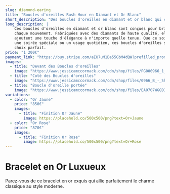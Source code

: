 ```yaml
---
slug: diamond-earing
title: "Boucles d'oreilles Rush Hour en Diamant et Or Blanc"
short_description: "Des boucles d'oreilles en diamant et or blanc qui capturent la lumière à chaque mouvement."
long_description: |
    Ces boucles d'oreilles en diamant et or blanc sont conçues pour briller à
    chaque mouvement. Fabriquées avec des diamants de haute qualité, elles
    ajoutent une touche d'élégance à n'importe quelle tenue. Que ce soit pour
    une soirée spéciale ou un usage quotidien, ces boucles d'oreilles sont le
    choix parfait.
price: "1 200€"
payment_link: "https://buy.stripe.com/aEU7uM1Ba55GbM4dQW?prefilled_promo_code=LAUNCH"
images:
  - title: "Devant des Boucles d'oreilles"
    image: "https://www.jessicamccormack.com/cdn/shop/files/FG000966_1_-_Shopify_-_3_4_Product.jpg?v=1741280064&width=990"
  - title: "Coté des Boucles d'oreilles"
    image: "https://www.jessicamccormack.com/cdn/shop/files/0966_B_-_Shopify_-_3_4_Product.jpg?v=1741790580&width=990"
  - title: "Boucle d'oreille portée"
    image: "https://www.jessicamccormack.com/cdn/shop/files/EA0707WGCDIRBC0322_-_3000_x_4000.jpg?v=1741790580&width=990"
variations:
  - color: "Or Jaune"
    price: "850€"
    images:
      - title: "Finition Or Jaune"
        image: https://placehold.co/500x500/png?text=Or+Jaune
  - color: "Or Rose"
    price: "870€"
    images:
      - title: "Finition Or Rose"
        image: https://placehold.co/500x500/png?text=Or+Rose
---
```


# Bracelet en Or Luxueux

Parez-vous de ce bracelet en or exquis qui allie parfaitement le charme classique au style moderne.
